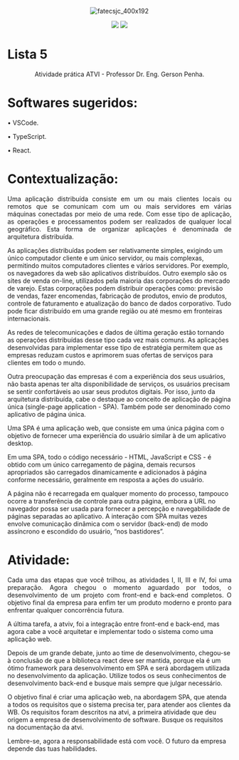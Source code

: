 <div align="center">

![fatecsjc_400x192](https://user-images.githubusercontent.com/71477357/161321048-dc637b2e-0314-4e07-b2f9-8cda9f653356.png)
<p align="center">
  
<img src="http://img.shields.io/static/v1?label=STATUS&message=EM20%DESENVOLVIMENTOcolor=GREEN&style=flat"/>
<img src="https://img.shields.io/badge/ÚLTIMA%20MODIFICAÇÃO-DEZEMBRO%20DE%202022-brightgreen&style=flat"/>

</div>

# Lista 5

<p align="center">Atividade prática ATVI - Professor Dr. Eng. Gerson Penha.</p>

# Softwares sugeridos:
• VSCode.

• TypeScript.

• React.

# Contextualização:
<p align="justify">
Uma aplicação distribuída consiste em um ou mais clientes locais ou remotos que se comunicam com um ou mais servidores em várias máquinas conectadas por meio de uma rede. Com esse tipo de aplicação, as operações e processamentos podem ser realizados de qualquer local geográfico. Esta forma de organizar aplicações é denominada de arquitetura distribuída.

As aplicações distribuídas podem ser relativamente simples, exigindo um único computador cliente e um único servidor, ou mais complexas, permitindo muitos computadores clientes e vários servidores. Por exemplo, os navegadores da web são aplicativos distribuídos. Outro exemplo são os sites de venda on-line, utilizados pela maioria das corporações do mercado de varejo. Estas corporações podem distribuir operações como: previsão de vendas, fazer encomendas, fabricação de produtos, envio de produtos, controle de faturamento e atualização do banco de dados corporativo. Tudo pode ficar distribuído em uma grande região ou até mesmo em fronteiras internacionais.

As redes de telecomunicações e dados de última geração estão tornando as operações distribuídas desse tipo cada vez mais comuns. As aplicações desenvolvidas para implementar esse tipo de estratégia permitem que as empresas reduzam custos e aprimorem suas ofertas de serviços para clientes em todo o mundo.

Outra preocupação das empresas é com a experiência dos seus usuários, não basta apenas ter alta disponibilidade de serviços, os usuários precisam se sentir confortáveis ao usar seus produtos digitais. Por isso, junto da arquitetura distribuída, cabe o destaque ao conceito de aplicação de página única (single-page application - SPA). Também pode ser denominado como aplicativo de página única.

Uma SPA é uma aplicação web, que consiste em uma única página com o objetivo de fornecer uma experiência do usuário similar à de um aplicativo desktop.

Em uma SPA, todo o código necessário - HTML, JavaScript e CSS - é obtido com um único carregamento de página, demais recursos apropriados são carregados dinamicamente e adicionados à página conforme necessário, geralmente em resposta a ações do usuário.

A página não é recarregada em qualquer momento do processo, tampouco ocorre a transferência de controle para outra página, embora a URL no navegador possa ser usada para fornecer a percepção e navegabilidade de páginas separadas ao aplicativo. A interação com SPA muitas vezes envolve comunicação dinâmica com o servidor (back-end) de modo assíncrono e escondido do usuário, “nos bastidores”.
</p>

# Atividade:
<p align="justify">
Cada uma das etapas que você trilhou, as atividades I, II, III e IV, foi uma preparação. Agora chegou o momento aguardado por todos, o desenvolvimento de um projeto com front-end e back-end completos. O objetivo final da empresa para enfim ter um produto moderno e pronto para enfrentar qualquer concorrência
futura.

A última tarefa, a atviv, foi a integração entre front-end e back-end, mas agora cabe a você arquitetar e implementar todo o sistema como uma aplicação web.

Depois de um grande debate, junto ao time de desenvolvimento, chegou-se à conclusão de que a biblioteca react deve ser mantida, porque ela é um ótimo framework para desenvolvimento em SPA e será abordagem utilizada no desenvolvimento da aplicação. Utilize todos os seus conhecimentos de desenvolvimento back-end
e busque mais sempre que julgar necessário.

O objetivo final é criar uma aplicação web, na abordagem SPA, que atenda a todos os requisitos que o sistema precisa ter, para atender aos clientes da WB. Os requisitos foram descritos na atvi, a primeira atividade que deu origem a empresa de desenvolvimento de software. Busque os requisitos na documentação da atvi.

Lembre-se, agora a responsabilidade está com você. O futuro da empresa depende das tuas habilidades.
</p>
